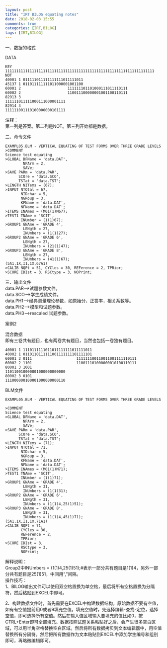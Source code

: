 ```yaml
---
layout: post
title: "IRT BILOG equating notes"
date: 2018-02-03 15:55
comments: true
categories: [IRT,BILOG]
tags: [IRT,BILOG]
---
```

一、数据的格式  

DATA  
```
KEY  1111111111111111111111111111111111111111111111111111111111111111111   
NOT                                                                        
40001 1 011111011111111111011111011                                        
45137 1 011011111111011000001001100                                        
60001 2                     111111101101000111011110111                    
60002 2                     110011100000001001100110111                    
82913 3                                         111111011111000111000001111
82914 3                                         111111001110100000000101111
```

注释：  
第一列是答案。第二列是NOT。第三列开始都是数据。  

二、命令文件  
```
EXAMPL05.BLM - VERTICAL EQUATING OF TEST FORMS OVER THREE GRADE LEVELS
>COMMENT
Science test equating
>GLOBAL DFName = 'data.DAT', 
        NPArm = 2, 
        SAVe;
>SAVE PARm = 'data.PAR', 
      SCOre = 'data.SCO', 
      TSTat = 'data.TST';
>LENGTH NITems = (67);
>INPUT NTOtal = 67, 
       NIDchar = 5, 
       NGRoup = 3, 
       KFName = 'data.DAT', 
       NFName = 'data.DAT';
>ITEMS INAmes = (M01(1)M67);
>TEST1 TNAme = 'SCIT', 
       INUmber = (1(1)67);
>GROUP1 GNAme = 'GRADE 4', 
        LENgth = 27, 
        INUmbers = (1(1)27);
>GROUP2 GNAme = 'GRADE 6', 
        LENgth = 27, 
        INUmbers = (21(1)47);
>GROUP3 GNAme = 'GRADE 8', 
        LENgth = 27, 
        INUmbers = (41(1)67);
(5A1,1X,I1,1X,67A1)
>CALIB NQPt = 51, CYCles = 30, REFerence = 2, TPRior;
>SCORE IDIst = 3, RSCtype = 3, NOPrint;
```

三、输出文件  
data.PAR-->试题参数文件。  
data.SCO-->学生成绩文件。  
data.PH1-->经典测量理论参数，如原始分，正答率，相关系数等。  
data.PH2-->模型和试题参数。  
data.PH3-->rescaled 试题参数。  


案例2   

混合数据  
即有三卷共有题目，也有两卷共有题目，当然也包括一卷独有题目。  
```
40001 1 1110111111011011111111011111011                                        
40002 1 0110110111111001111111101111101                                        
60001 2 0111                    111111100110011001111110111                    
60002 2 1101                    110011101000000010100110111                    
80001 3 1001                                        110110010000001000000000000
80002 3 0101                                        111000000100001000000000110
```

BLM文件  
```
EXAMPL05.BLM - VERTICAL EQUATING OF TEST FORMS OVER THREE GRADE LEVELS

>COMMENT
Science test equating
>GLOBAL DFName = 'data.DAT', 
        NPArm = 2, 
        SAVe;
>SAVE PARm = 'data.PAR', 
      SCOre = 'data.SCO', 
      TSTat = 'data.TST';
>LENGTH NITems = (71);
>INPUT NTOtal = 71, 
       NIDchar = 5, 
       NGRoup = 3, 
       KFName = 'data.DAT', 
       NFName = 'data.DAT';
>ITEMS INAmes = (M01(1)M71);
>TEST1 TNAme = 'SCIT', 
       INUmber = (1(1)71);
>GROUP1 GNAme = 'GRADE 4', 
        LENgth = 31, 
        INUmbers = (1(1)31);
>GROUP2 GNAme = 'GRADE 6', 
        LENgth = 31, 
        INUmbers = (1(1)4,25(1)51);
>GROUP3 GNAme = 'GRADE 8', 
        LENgth = 31, 
        INUmbers = (1(1)4,45(1)71);
(5A1,1X,I1,1X,71A1)
>CALIB NQPt = 71, 
       CYCles = 30, 
       REFerence = 2, 
       TPRior;
>SCORE IDIst = 3, 
       RSCtype = 3, 
       NOPrint;
```

解释说明：  
Group2中INUmbers = (1(1)4,25(1)51);#表示一部分共有题目是1(1)4，另外一部分共有题目是25(1)51，中间用“,”间隔。  
操作技巧：  
1、BILOG输出文件可以使用双空格置换为单空格，最后将所有空格置换为分隔符，然后粘贴到EXCEL中即可。  

2、构建数据文件时，首先需要在EXCEL中构建数据结构，原始数据不要有空值，如有有空值提前用0或者9填充空值。填充空值时，先选择编辑-查找-定位，选择空值，即可选择所有空值。然后在输入值区域输入要填充的值比如0，按CTRL+Enter即可全部填充。数据按照试题关系粘贴好之后，会产生很多空白区域，可以用半角空格替换空白区域。然后将所有数据拷贝到文本编辑器中，用空值替换所有分隔符。然后把所有数据作为文本粘贴到EXCEL中添加学生编号和组别即可，再略微编辑即可。  
